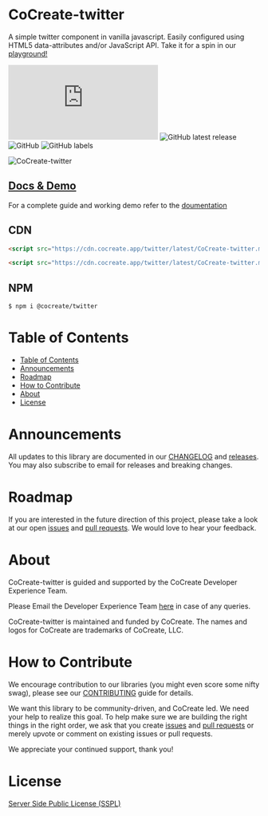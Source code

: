# CoCreate-twitter

A simple twitter component in vanilla javascript. Easily configured using HTML5 data-attributes and/or JavaScript API. Take it for a spin in our [playground!](https://cocreate.app/docs/twitter)

![GitHub file size in bytes](https://img.shields.io/github/size/CoCreate-app/CoCreate-twitter/dist/CoCreate-twitter.min.js?label=minified%20size&style=for-the-badge)
![GitHub latest release](https://img.shields.io/github/v/release/CoCreate-app/CoCreate-twitter?style=for-the-badge)
![GitHub](https://img.shields.io/github/license/CoCreate-app/CoCreate-twitter?style=for-the-badge)
![GitHub labels](https://img.shields.io/github/labels/CoCreate-app/CoCreate-twitter/help%20wanted?style=for-the-badge)

![CoCreate-twitter](https://cdn.cocreate.app/docs/CoCreate-twitter.gif)

## [Docs & Demo](https://cocreate.app/docs/twitter)

For a complete guide and working demo refer to the [doumentation](https://cocreate.app/docs/twitter)

## CDN

```html
<script src="https://cdn.cocreate.app/twitter/latest/CoCreate-twitter.min.js"></script>
```

```html
<script src="https://cdn.cocreate.app/twitter/latest/CoCreate-twitter.min.css"></script>
```

## NPM

```shell
$ npm i @cocreate/twitter
```

# Table of Contents

- [Table of Contents](#table-of-contents)
- [Announcements](#announcements)
- [Roadmap](#roadmap)
- [How to Contribute](#how-to-contribute)
- [About](#about)
- [License](#license)

<a name="announcements"></a>

# Announcements

All updates to this library are documented in our [CHANGELOG](https://github.com/CoCreate-app/CoCreate-twitter/blob/master/CHANGELOG.md) and [releases](https://github.com/CoCreate-app/CoCreate-twitter/releases). You may also subscribe to email for releases and breaking changes.

<a name="roadmap"></a>

# Roadmap

If you are interested in the future direction of this project, please take a look at our open [issues](https://github.com/CoCreate-app/CoCreate-twitter/issues) and [pull requests](https://github.com/CoCreate-app/CoCreate-twitter/pulls). We would love to hear your feedback.

<a name="about"></a>

# About

CoCreate-twitter is guided and supported by the CoCreate Developer Experience Team.

Please Email the Developer Experience Team [here](mailto:develop@cocreate.app) in case of any queries.

CoCreate-twitter is maintained and funded by CoCreate. The names and logos for CoCreate are trademarks of CoCreate, LLC.

<a name="contribute"></a>

# How to Contribute

We encourage contribution to our libraries (you might even score some nifty swag), please see our [CONTRIBUTING](https://github.com/CoCreate-app/CoCreate-twitter/blob/master/CONTRIBUTING.md) guide for details.

We want this library to be community-driven, and CoCreate led. We need your help to realize this goal. To help make sure we are building the right things in the right order, we ask that you create [issues](https://github.com/CoCreate-app/CoCreate-twitter/issues) and [pull requests](https://github.com/CoCreate-app/CoCreate-twitter/pulls) or merely upvote or comment on existing issues or pull requests.

We appreciate your continued support, thank you!

# License

[Server Side Public License (SSPL)](https://github.com/CoCreate-app/CoCreate-twitter/blob/master/LICENSE)
